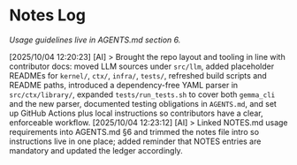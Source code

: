 # Notes Log
_Usage guidelines live in AGENTS.md section 6._

[2025/10/04 12:20:23] [AI] > Brought the repo layout and tooling in line with contributor docs: moved LLM sources under `src/llm`, added placeholder READMEs for `kernel/`, `ctx/`, `infra/`, `tests/`, refreshed build scripts and README paths, introduced a dependency-free YAML parser in `src/ctx/library/`, expanded `tests/run_tests.sh` to cover both `gemma_cli` and the new parser, documented testing obligations in `AGENTS.md`, and set up GitHub Actions plus local instructions so contributors have a clear, enforceable workflow.
[2025/10/04 12:23:12] [AI] > Linked NOTES.md usage requirements into AGENTS.md §6 and trimmed the notes file intro so instructions live in one place; added reminder that NOTES entries are mandatory and updated the ledger accordingly.

